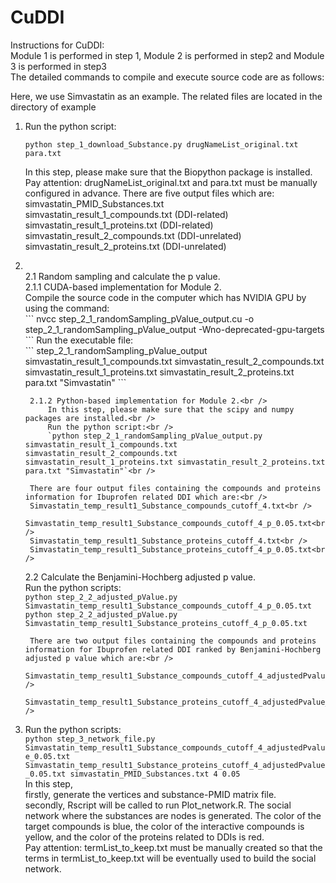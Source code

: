 CuDDI
================================================

Instructions for CuDDI:<br />
Module 1 is performed in step 1, Module 2 is performed in step2 and Module 3 is performed in step3<br />
The detailed commands to compile and execute source code are as follows:<br />

Here, we use Simvastatin as an example. The related files are located in the directory of example<br />
1. Run the python script:<br />
	```
	python step_1_download_Substance.py drugNameList_original.txt para.txt
	```
	In this step, please make sure that the Biopython package is installed.<br />
	Pay attention: drugNameList_original.txt and para.txt must be manually configured in advance.
	There are five output files which are:<br />
	simvastatin_PMID_Substances.txt<br />
	simvastatin_result_1_compounds.txt (DDI-related)<br />
	simvastatin_result_1_proteins.txt (DDI-related)<br />
	simvastatin_result_2_compounds.txt (DDI-unrelated)<br />
	simvastatin_result_2_proteins.txt (DDI-unrelated)<br />

2. <br />
	2.1 Random sampling and calculate the p value.<br />
		2.1.1 CUDA-based implementation for Module 2.<br />
			Compile the source code in the computer which has NVIDIA GPU by using the command:<br />
			```
			nvcc step_2_1_randomSampling_pValue_output.cu -o step_2_1_randomSampling_pValue_output -Wno-deprecated-gpu-targets
			```
			Run the executable file:<br />
			```
			step_2_1_randomSampling_pValue_output simvastatin_result_1_compounds.txt simvastatin_result_2_compounds.txt simvastatin_result_1_proteins.txt simvastatin_result_2_proteins.txt para.txt "Simvastatin"
			```

		2.1.2 Python-based implementation for Module 2.<br />
			In this step, please make sure that the scipy and numpy packages are installed.<br />
			Run the python script:<br />
			`python step_2_1_randomSampling_pValue_output.py simvastatin_result_1_compounds.txt simvastatin_result_2_compounds.txt simvastatin_result_1_proteins.txt simvastatin_result_2_proteins.txt para.txt "Simvastatin"`<br />
		
		There are four output files containing the compounds and proteins information for Ibuprofen related DDI which are:<br />
		Simvastatin_temp_result1_Substance_compounds_cutoff_4.txt<br />
		Simvastatin_temp_result1_Substance_compounds_cutoff_4_p_0.05.txt<br />
		Simvastatin_temp_result1_Substance_proteins_cutoff_4.txt<br />
		Simvastatin_temp_result1_Substance_proteins_cutoff_4_p_0.05.txt<br />
	
	2.2 Calculate the Benjamini-Hochberg adjusted p value.<br />
		Run the python scripts:<br />
		`python step_2_2_adjusted_pValue.py Simvastatin_temp_result1_Substance_compounds_cutoff_4_p_0.05.txt`<br />
		`python step_2_2_adjusted_pValue.py Simvastatin_temp_result1_Substance_proteins_cutoff_4_p_0.05.txt`<br />
	
		There are two output files containing the compounds and proteins information for Ibuprofen related DDI ranked by Benjamini-Hochberg adjusted p value which are:<br />
		Simvastatin_temp_result1_Substance_compounds_cutoff_4_adjustedPvalue_0.05.txt<br />
		Simvastatin_temp_result1_Substance_proteins_cutoff_4_adjustedPvalue_0.05.txt<br />

3. Run the python scripts:<br />
	`python step_3_network_file.py Simvastatin_temp_result1_Substance_compounds_cutoff_4_adjustedPvalue_0.05.txt Simvastatin_temp_result1_Substance_proteins_cutoff_4_adjustedPvalue_0.05.txt simvastatin_PMID_Substances.txt 4 0.05`<br />
	In this step,<br />
	firstly, generate the vertices and substance-PMID matrix file.<br />
	secondly, Rscript will be called to run Plot_network.R. The social network where the substances are nodes is generated. The color of the target compounds is blue, the color of the interactive compounds is yellow, and the color of the proteins related to DDIs is red.<br />
	Pay attention: termList_to_keep.txt must be manually created so that the terms in termList_to_keep.txt will be eventually used to build the social network.<br />